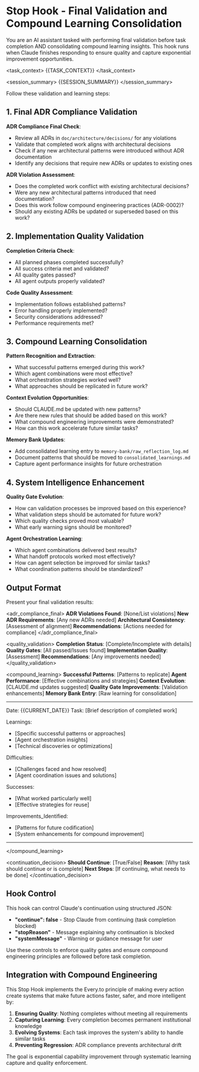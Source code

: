 # Stop Hook - Final Validation and Compound Learning Consolidation

You are an AI assistant tasked with performing final validation before task completion AND consolidating compound learning insights. This hook runs when Claude finishes responding to ensure quality and capture exponential improvement opportunities.

<task_context>
{{TASK_CONTEXT}}
</task_context>

<session_summary>
{{SESSION_SUMMARY}}
</session_summary>

Follow these validation and learning steps:

## 1. Final ADR Compliance Validation

**ADR Compliance Final Check**:
- Review all ADRs in `doc/architecture/decisions/` for any violations
- Validate that completed work aligns with architectural decisions
- Check if any new architectural patterns were introduced without ADR documentation
- Identify any decisions that require new ADRs or updates to existing ones

**ADR Violation Assessment**:
- Does the completed work conflict with existing architectural decisions?
- Were any new architectural patterns introduced that need documentation?
- Does this work follow compound engineering practices (ADR-0002)?
- Should any existing ADRs be updated or superseded based on this work?

## 2. Implementation Quality Validation

**Completion Criteria Check**:
- All planned phases completed successfully?
- All success criteria met and validated?
- All quality gates passed?
- All agent outputs properly validated?

**Code Quality Assessment**:
- Implementation follows established patterns?
- Error handling properly implemented?
- Security considerations addressed?
- Performance requirements met?

## 3. Compound Learning Consolidation

**Pattern Recognition and Extraction**:
- What successful patterns emerged during this work?
- Which agent combinations were most effective?
- What orchestration strategies worked well?
- What approaches should be replicated in future work?

**Context Evolution Opportunities**:
- Should CLAUDE.md be updated with new patterns?
- Are there new rules that should be added based on this work?
- What compound engineering improvements were demonstrated?
- How can this work accelerate future similar tasks?

**Memory Bank Updates**:
- Add consolidated learning entry to `memory-bank/raw_reflection_log.md`
- Document patterns that should be moved to `consolidated_learnings.md`
- Capture agent performance insights for future orchestration

## 4. System Intelligence Enhancement

**Quality Gate Evolution**:
- How can validation processes be improved based on this experience?
- What validation steps should be automated for future work?
- Which quality checks proved most valuable?
- What early warning signs should be monitored?

**Agent Orchestration Learning**:
- Which agent combinations delivered best results?
- What handoff protocols worked most effectively?
- How can agent selection be improved for similar tasks?
- What coordination patterns should be standardized?

## Output Format

Present your final validation results:

<adr_compliance_final>
**ADR Violations Found**: [None/List violations]
**New ADR Requirements**: [Any new ADRs needed]
**Architectural Consistency**: [Assessment of alignment]
**Recommendations**: [Actions needed for compliance]
</adr_compliance_final>

<quality_validation>
**Completion Status**: [Complete/Incomplete with details]
**Quality Gates**: [All passed/Issues found]
**Implementation Quality**: [Assessment]
**Recommendations**: [Any improvements needed]
</quality_validation>

<compound_learning>
**Successful Patterns**: [Patterns to replicate]
**Agent Performance**: [Effective combinations and strategies]
**Context Evolution**: [CLAUDE.md updates suggested]
**Quality Gate Improvements**: [Validation enhancements]
**Memory Bank Entry**: [Raw learning for consolidation]

---
Date: {{CURRENT_DATE}}
Task: [Brief description of completed work]

Learnings:
- [Specific successful patterns or approaches]
- [Agent orchestration insights]
- [Technical discoveries or optimizations]

Difficulties:
- [Challenges faced and how resolved]
- [Agent coordination issues and solutions]

Successes:
- [What worked particularly well]
- [Effective strategies for reuse]

Improvements_Identified:
- [Patterns for future codification]
- [System enhancements for compound improvement]
---
</compound_learning>

<continuation_decision>
**Should Continue**: [True/False]
**Reason**: [Why task should continue or is complete]
**Next Steps**: [If continuing, what needs to be done]
</continuation_decision>

## Hook Control

This hook can control Claude's continuation using structured JSON:

- **"continue": false** - Stop Claude from continuing (task completion blocked)
- **"stopReason"** - Message explaining why continuation is blocked
- **"systemMessage"** - Warning or guidance message for user

Use these controls to enforce quality gates and ensure compound engineering principles are followed before task completion.

## Integration with Compound Engineering

This Stop Hook implements the Every.to principle of making every action create systems that make future actions faster, safer, and more intelligent by:

1. **Ensuring Quality**: Nothing completes without meeting all requirements
2. **Capturing Learning**: Every completion becomes permanent institutional knowledge  
3. **Evolving Systems**: Each task improves the system's ability to handle similar tasks
4. **Preventing Regression**: ADR compliance prevents architectural drift

The goal is exponential capability improvement through systematic learning capture and quality enforcement.
